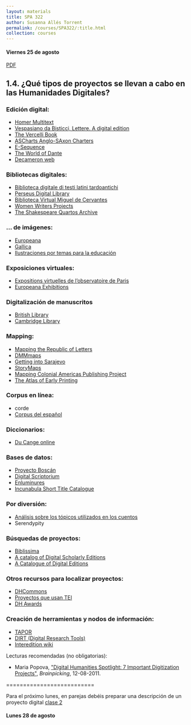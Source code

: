 ```yaml
---
layout: materials
title: SPA 322
author: Susanna Allés Torrent
permalink: /courses/SPA322/:title.html
collection: courses
---
```

#### Viernes 25 de agosto 
[PDF](apuntes/class_2.pdf)
## 1.4. ¿Qué tipos de proyectos se llevan a cabo en las  Humanidades Digitales?

### Edición digital: - [Homer Multitext](http://www.homermultitext.org/)- [Vespasiano da Bisticci, Lettere. A digital edition](http://vespasianodabisticciletters.unibo.it/index.html)- [The Vercelli Book](http://vbd.humnet.unipi.it/beta/#105r)- [ASCharts Anglo-SAxon Charters](http://www.aschart.kcl.ac.uk/index.html)- [E-Sequence](http://www.e-sequence.eu/de)- [The World of Dante](http://www.worldofdante.org/)- [Decameron web](http://www.brown.edu/Departments/Italian_Studies/dweb/)### Bibliotecas digitales:- [Biblioteca digitale di testi latini tardoantichi](http://digiliblt.lett.unipmn.it/index.php)- [Perseus Digital Library](http://www.perseus.tufts.edu/hopper/)- [Biblioteca Virtual Miguel de Cervantes](http://www.cervantesvirtual.com/)- [Women Writers Projects](http://www.wwp.northeastern.edu/)- [The Shakespeare Quartos Archive](http://www.quartos.org/)### …  de imágenes:- [Europeana](http://www.europeana.eu/portal/en)- [Gallica](http://gallica.bnf.fr/accueil/?mode=desktop)- [Ilustraciones por temas para la educación](http://etc.usf.edu/clipart/)### Exposiciones virtuales:- [Expositions virtuelles de l’observatoire de Paris](http://expositions.obspm.fr/)- [Europeana Exhibitions](http://www.europeana.eu/portal/en/exhibitions/foyer)### Digitalización de manuscritos- [British Library](http://www.bl.uk/manuscripts/Default.aspx)- [Cambridge Library](https://cudl.lib.cam.ac.uk/)### Mapping:- [Mapping the Republic of Letters](http://republicofletters.stanford.edu/index.html)- [DMMmaps](http://digitizedmedievalmanuscripts.org/app/)- [Getting into Sarajevo](https://www.fabulamaps.com/s/getting-into-sarajevo)- [StoryMaps](http://storymaps.arcgis.com/en/)- [Mapping Colonial Americas Publishing Project](http://cds.library.brown.edu/mapping-genres/)- [The Atlas of Early Printing](http://atlas.lib.uiowa.edu/)### Corpus en línea: 
- corde- [Corpus del español](http://www.corpusdelespanol.org/)### Diccionarios:- [Du Cange online](http://ducange.enc.sorbonne.fr/)### Bases de datos:- [Proyecto Boscán](http://www.ub.edu/boscan/)- [Digital Scriptorium](http://bancroft.berkeley.edu/digitalscriptorium/)- [Enluminures](http://www.enluminures.culture.fr/documentation/enlumine/fr/)- [Incunabula Short Title Catalogue](http://www.bl.uk/catalogues/istc/)### Por diversión:- [Análisis sobre los tópicos utilizados en los cuentos](http://jamesharris.design/periodic/)- Serendypity ### Búsquedas de proyectos: - [Biblissima](http://www.biblissima-condorcet.fr/fr/ressources/ressources-biblissima)- [A catalog of Digital Scholarly Editions](http://www.digitale-edition.de/index.html)- [A Catalogue of Digital Editions](https://github.com/gfranzini/digEds_cat)### Otros recursos para localizar proyectos:- [DHCommons](http://dhcommons.org/projects) - [Proyectos que usan TEI](http://www.tei-c.org/Activities/Projects/)- [DH Awards](http://dhawards.org/)### Creación de herramientas y nodos de información:- [TAPOR](http://tapor.ca/home)- [DIRT (Digital Research Tools)](http://dirtdirectory.org/)- [Interedition wiki](http://www.interedition.eu/wiki/index.php/Existing_Tools)Lecturas recomendadas (no obligatorias):

- Maria Popova, ["Digital Humanities Spotlight: 7 Important Digitization Projects"](https://www.brainpickings.org/2011/08/12/digital-humanities-7-important-digitization-projects/), *Brainpicking*, 12-08-2011.  
==========================

Para el próximo lunes, en parejas debéis preparar una descripción de un proyecto digital [clase 2](class_2.html)

#### Lunes 28 de agosto
